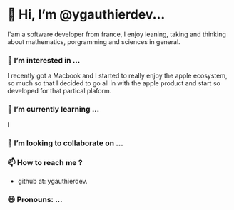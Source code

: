 # 👋 Hi, I’m @ygauthierdev...
  I'am a software developer from france, I enjoy leaning, taking and thinking about mathematics, porgramming and sciences in general. 
  
###  👀 I’m interested in ...
I recently got a Macbook and I started to really enjoy the apple ecosystem, so much so that I decided to go all in with the apple product and start so developed for that partical plaform.
### 🌱 I’m currently learning ...
I 
### 💞️ I’m looking to collaborate on ...
### 📫 How to reach me ?
- github at: ygauthierdev. 

### 😄 Pronouns: ...
